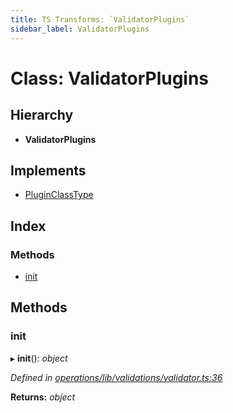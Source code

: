 ```yaml
---
title: TS Transforms: `ValidatorPlugins`
sidebar_label: ValidatorPlugins
---
```


# Class: ValidatorPlugins

## Hierarchy

* **ValidatorPlugins**

## Implements

* [PluginClassType](../interfaces/pluginclasstype.md)

## Index

### Methods

* [init](validatorplugins.md#init)

## Methods

###  init

▸ **init**(): *object*

*Defined in [operations/lib/validations/validator.ts:36](https://github.com/terascope/teraslice/blob/653cf7530/packages/ts-transforms/src/operations/lib/validations/validator.ts#L36)*

**Returns:** *object*
